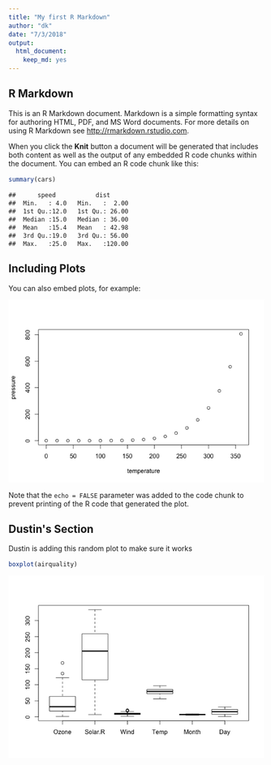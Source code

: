 ```yaml
---
title: "My first R Markdown"
author: "dk"
date: "7/3/2018"
output: 
  html_document: 
    keep_md: yes
---
```




## R Markdown

This is an R Markdown document. Markdown is a simple formatting syntax for authoring HTML, PDF, and MS Word documents. For more details on using R Markdown see <http://rmarkdown.rstudio.com>.

When you click the **Knit** button a document will be generated that includes both content as well as the output of any embedded R code chunks within the document. You can embed an R code chunk like this:


```r
summary(cars)
```

```
##      speed           dist       
##  Min.   : 4.0   Min.   :  2.00  
##  1st Qu.:12.0   1st Qu.: 26.00  
##  Median :15.0   Median : 36.00  
##  Mean   :15.4   Mean   : 42.98  
##  3rd Qu.:19.0   3rd Qu.: 56.00  
##  Max.   :25.0   Max.   :120.00
```

## Including Plots

You can also embed plots, for example:

![](testRmarkdown_files/figure-html/pressure-1.png)<!-- -->

Note that the `echo = FALSE` parameter was added to the code chunk to prevent printing of the R code that generated the plot.

## Dustin's Section

Dustin is adding this random plot to make sure it works

```r
boxplot(airquality)
```

![](testRmarkdown_files/figure-html/unnamed-chunk-1-1.png)<!-- -->

